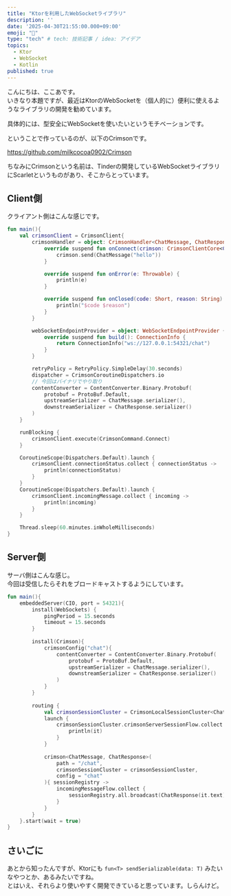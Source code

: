 ```yaml
---
title: "Ktorを利用したWebSocketライブラリ"
description: ''
date: '2025-04-30T21:55:00.000+09:00'
emoji: "🌊"
type: "tech" # tech: 技術記事 / idea: アイデア
topics: 
  - Ktor
  - WebSocket
  - Kotlin
published: true
---
```


こんにちは、ここあです。  
いきなり本題ですが、最近はKtorのWebSocketを（個人的に）便利に使えるようなライブラリの開発を勧めています。  

具体的には、型安全にWebSocketを使いたいというモチベーションです。  

ということで作っているのが、以下のCrimsonです。  

https://github.com/milkcocoa0902/Crimson

ちなみにCrimsonという名前は、Tinderの開発しているWebSocketライブラリにScarletというものがあり、そこからとっています。  

## Client側
クライアント側はこんな感じです。  


```kotlin : ClientMain.kt 
fun main(){
    val crimsonClient = CrimsonClient{
        crimsonHandler = object: CrimsonHandler<ChatMessage, ChatResponse> {
            override suspend fun onConnect(crimson: CrimsonClientCore<ChatMessage, ChatResponse>, flow: SharedFlow<ChatResponse>) {
                crimson.send(ChatMessage("hello"))
            }

            override suspend fun onError(e: Throwable) {
                println(e)
            }

            override suspend fun onClosed(code: Short, reason: String) {
                println("$code $reason")
            }
        }

        webSocketEndpointProvider = object: WebSocketEndpointProvider {
            override suspend fun build(): ConnectionInfo {
                return ConnectionInfo("ws://127.0.0.1:54321/chat")
            }
        }

        retryPolicy = RetryPolicy.SimpleDelay(30.seconds)
        dispatcher = CrimsonCoroutineDispatchers.io
        // 今回はバイナリでやり取り
        contentConverter = ContentConverter.Binary.Protobuf(
            protobuf = ProtoBuf.Default,
            upstreamSerializer = ChatMessage.serializer(),
            downstreamSerializer = ChatResponse.serializer()
        )
    }

    runBlocking {
        crimsonClient.execute(CrimsonCommand.Connect)
    }

    CoroutineScope(Dispatchers.Default).launch {
        crimsonClient.connectionStatus.collect { connectionStatus ->
            println(connectionStatus) 
        }
    }
    CoroutineScope(Dispatchers.Default).launch {
        crimsonClient.incomingMessage.collect { incoming ->
            println(incoming) 
        }
    }

    Thread.sleep(60.minutes.inWholeMilliseconds)
}
```


## Server側
サーバ側はこんな感じ。  
今回は受信したらそれをブロードキャストするようにしています。  

```kotlin : ServerMain.kt
fun main(){
    embeddedServer(CIO, port = 54321){
        install(WebSockets) {
            pingPeriod = 15.seconds
            timeout = 15.seconds
        }
    
        install(Crimson){
            crimsonConfig("chat"){
                contentConverter = ContentConverter.Binary.Protobuf(
                    protobuf = ProtoBuf.Default,
                    upstreamSerializer = ChatMessage.serializer(),
                    downstreamSerializer = ChatResponse.serializer()
                )
            }
        }
    
        routing {
            val crimsonSessionCluster = CrimsonLocalSessionCluster<ChatMessage, ChatResponse>()
            launch {
                crimsonSessionCluster.crimsonServerSessionFlow.collect {
                    println(it)
                }
            }
            
            crimson<ChatMessage, ChatResponse>(
                path = "/chat",
                crimsonSessionCluster = crimsonSessionCluster,
                config = "chat"
            ){ sessionRegistry ->
                incomingMessageFlow.collect {
                    sessionRegistry.all.broadcast(ChatResponse(it.text))
                }
            }
        }
    }.start(wait = true)
}
```

## さいごに
あとから知ったんですが、Ktorにも `fun<T> sendSerializable(data: T)` みたいなやつとか、あるみたいですね。  
とはいえ、それらより使いやすく開発できていると思っています。しらんけど。